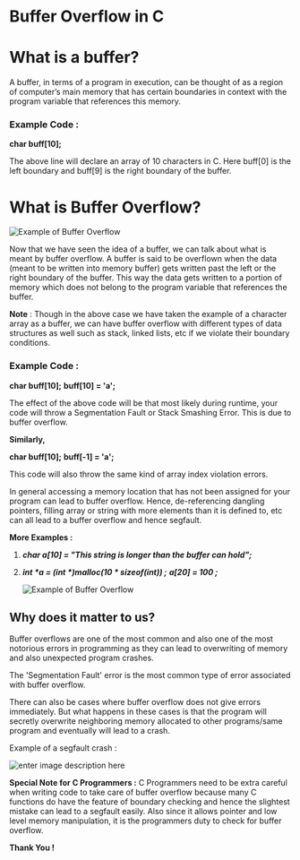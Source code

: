 # Buffer Overflow in C

# What is a buffer?
A buffer, in terms of a program in execution, can be thought of as a region of computer’s main memory that has certain boundaries in context with the program variable that references this memory.
### Example Code :
**char buff[10];**

The above line will declare an array of 10 characters in C. Here buff[0] is the left boundary and buff[9] is the right boundary of the buffer. 

# What is Buffer Overflow?
![Example of Buffer Overflow](https://developer.apple.com/library/archive/documentation/Security/Conceptual/SecureCodingGuide/Art/stringcopy.gif)

Now that we have seen the idea of a buffer, we can talk about what is meant by buffer overflow.
A buffer is said to be overflown when the data (meant to be written into memory buffer) gets written past the left or the right boundary of the buffer. This way the data gets written to a portion of memory which does not belong to the program variable that references the buffer.

**Note** : Though in the above case we have taken the example of a character array as a buffer, we can have buffer overflow with different types of data structures as well such as stack, linked lists, etc if we violate their boundary conditions. 

### Example Code :
**char buff[10];**
**buff[10] = 'a';** 

The effect of the above code will be that most likely during runtime, your code will throw a Segmentation Fault or Stack Smashing Error.
This is due to buffer overflow.

**Similarly,**

**char buff[10];**
**buff[-1] = 'a';** 

This code will also throw the same kind of array index violation errors.

In general accessing a memory location that has not been assigned for your program can lead to buffer overflow.
Hence, de-referencing dangling pointers, filling array or string with more elements than it is defined to, etc can all lead to a buffer overflow and hence segfault.

**More Examples :**
1. ***char a[10] = "This string is longer than the buffer can hold";***

2. ***int \*a = (int \*)malloc(10 \* sizeof(int)) ;*** 
	***a[20] = 100 ;*** 
	
	![Example of Buffer Overflow](http://www.cs.fsu.edu/~baker/opsys/notes/graphics/bufferoverflow2.gif)
## Why does it matter to us?

Buffer overflows are one of the most common and also one of the most notorious errors in programming as they can lead to overwriting of memory and also unexpected program crashes.

The 'Segmentation Fault' error is the most common type of error associated with buffer overflow.

There can also be cases where buffer overflow does not give errors immediately. But what happens in these cases is that the program will secretly overwrite neighboring memory allocated to other programs/same program and eventually will lead to a crash.

Example of a segfault crash :<br>

![enter image description here](https://qph.fs.quoracdn.net/main-qimg-669ba1b3d021390ed98c70ed29e71d62.webp)

**Special Note for C Programmers :**
C Programmers need to be extra careful when writing code to take care of buffer overflow because many C functions do have the feature of boundary checking and hence the slightest mistake can lead to a segfault easily.
Also since it allows pointer and low level memory manipulation, it is the programmers duty to check for buffer overflow.

**Thank You !**



